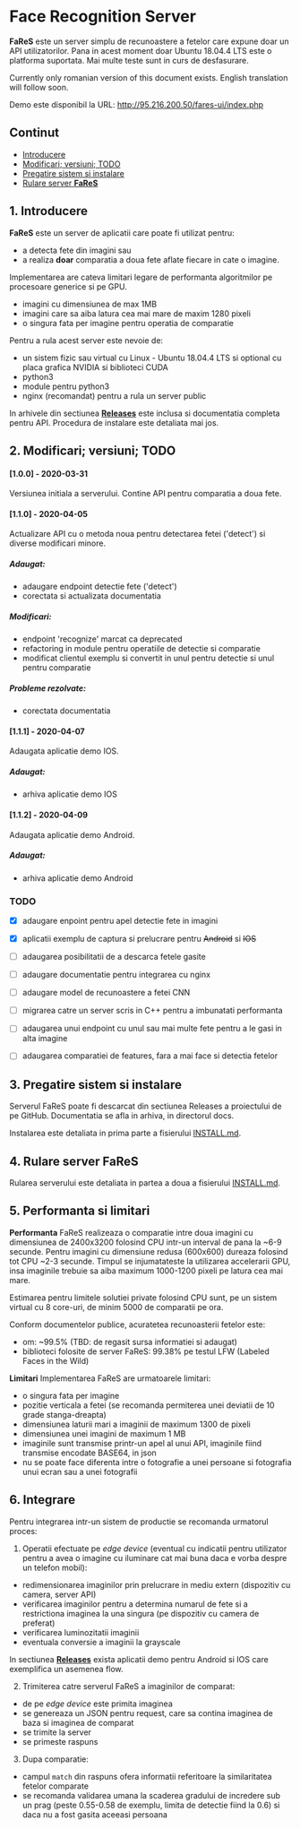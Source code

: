 # Face Recognition Server

**FaReS** este un server simplu de recunoastere a fetelor care expune doar un API utilizatorilor.
Pana in acest moment doar Ubuntu 18.04.4 LTS este o platforma suportata. Mai multe teste sunt in curs de
desfasurare.

Currently only romanian version of this document exists. English translation will follow soon.

Demo este disponibil la URL:
http://95.216.200.50/fares-ui/index.php


## Continut
- [Introducere](#1-introducere)
- [Modificari; versiuni; TODO](#2-modificari-versiuni-todo)
- [Pregatire sistem si instalare](#3-pregatire-sistem-si-instalare)
- [Rulare server **FaReS**](#4-rulare-server-fares)


## 1. Introducere
**FaReS** este un server de aplicatii care poate fi utilizat pentru:
- a detecta fete din imagini sau
- a realiza **doar** comparatia a doua fete aflate fiecare in cate o imagine.

Implementarea are cateva limitari legare de performanta algoritmilor pe procesoare generice si pe GPU.
- imagini cu dimensiunea de max 1MB
- imagini care sa aiba latura cea mai mare de maxim 1280 pixeli
- o singura fata per imagine pentru operatia de comparatie

Pentru a rula acest server este nevoie de:
- un sistem fizic sau virtual cu Linux - Ubuntu 18.04.4 LTS si optional cu placa grafica NVIDIA si biblioteci CUDA
- python3
- module pentru python3
- nginx (recomandat) pentru a rula un server public

In arhivele din sectiunea [**Releases**](https://github.com/covid-ro/fares/releases) este inclusa si documentatia completa pentru API. Procedura de instalare este
detaliata mai jos.



## 2. Modificari; versiuni; TODO

#### [1.0.0] - 2020-03-31
Versiunea initiala a serverului. Contine API pentru comparatia a doua fete.


#### [1.1.0] - 2020-04-05

Actualizare API cu o metoda noua pentru detectarea fetei ('detect') si
diverse modificari minore.

##### Adaugat:
- adaugare endpoint detectie fete ('detect')
- corectata si actualizata documentatia

##### Modificari:
- endpoint 'recognize' marcat ca deprecated
- refactoring in module pentru operatiile de detectie si comparatie
- modificat clientul exemplu si convertit in unul pentru detectie si unul pentru comparatie

##### Probleme rezolvate:
- corectata documentatia


#### [1.1.1] - 2020-04-07

Adaugata aplicatie demo IOS.

##### Adaugat:
- arhiva aplicatie demo IOS


#### [1.1.2] - 2020-04-09

Adaugata aplicatie demo Android.

##### Adaugat:
- arhiva aplicatie demo Android


### TODO
- [x] adaugare enpoint pentru apel detectie fete in imagini
- [X] aplicatii exemplu de captura si prelucrare pentru ~~Android~~ si ~~IOS~~
- [ ] adaugarea posibilitatii de a descarca fetele gasite
- [ ] adaugare documentatie pentru integrarea cu nginx
- [ ] adaugare model de recunoastere a fetei CNN
- [ ] migrarea catre un server scris in C++ pentru a imbunatati performanta
- [ ] adaugarea unui endpoint cu unul sau mai multe fete pentru a le gasi in alta imagine
- [ ] adaugarea comparatiei de features, fara a mai face si detectia fetelor



## 3. Pregatire sistem si instalare

Serverul FaReS poate fi descarcat din sectiunea Releases a proiectului de pe GitHub. Documentatia se afla in arhiva, in directorul docs.

Instalarea este detaliata in prima parte a fisierului [INSTALL.md](INSTALL.md).



## 4. Rulare server **FaReS**

Rularea serverului este detaliata in partea a doua a fisierului [INSTALL.md](INSTALL.md).



## 5. Performanta si limitari

**Performanta**
FaReS realizeaza o comparatie intre doua imagini cu dimensiunea de 2400x3200 folosind CPU intr-un interval de pana la ~6-9 secunde. Pentru imagini cu dimensiune redusa (600x600) dureaza folosind tot CPU ~2-3 secunde. Timpul se injumatateste la utilizarea accelerarii GPU, insa imaginile trebuie sa aiba maximum 1000-1200 pixeli pe latura cea mai mare.

Estimarea pentru limitele solutiei private folosind CPU sunt, pe un sistem virtual cu 8 core-uri, de minim 5000 de comparatii pe ora.

Conform documentelor publice, acuratetea recunoasterii fetelor este:
- om: ~99.5% (TBD: de regasit sursa informatiei si adaugat)
- biblioteci folosite de server FaReS: 99.38% pe testul LFW (Labeled Faces in the Wild)

**Limitari** 
Implementarea FaReS are urmatoarele limitari:
- o singura fata per imagine
- pozitie verticala a fetei (se recomanda permiterea unei deviatii de 10 grade stanga-dreapta)
- dimensiunea laturii mari a imaginii de maximum 1300 de pixeli
- dimensiunea unei imagini de maximum 1 MB
- imaginile sunt transmise printr-un apel al unui API, imaginile fiind transmise encodate BASE64, in json
- nu se poate face diferenta intre o fotografie a unei persoane si fotografia unui ecran sau a unei fotografii


## 6. Integrare

Pentru integrarea intr-un sistem de productie se recomanda urmatorul proces:
1. Operatii efectuate pe _edge device_ (eventual cu indicatii pentru utilizator pentru a avea o imagine cu iluminare cat mai buna daca e vorba despre un telefon mobil):
- redimensionarea imaginilor prin prelucrare in mediu extern (dispozitiv cu camera, server API)
- verificarea imaginilor pentru a determina numarul de fete si a restrictiona imaginea la una singura (pe dispozitiv cu camera de preferat)
- verificarea luminozitatii imaginii
- eventuala conversie a imaginii la grayscale

In sectiunea [**Releases**](https://github.com/covid-ro/fares/releases) exista aplicatii demo pentru Android si IOS care exemplifica un asemenea flow.

2. Trimiterea catre serverul FaReS a imaginilor de comparat:
- de pe _edge device_ este primita imaginea
- se genereaza un JSON pentru request, care sa contina imaginea de baza si imaginea de comparat
- se trimite la server
- se primeste raspuns

3. Dupa comparatie:
- campul `match` din raspuns ofera informatii referitoare la similaritatea fetelor comparate
- se recomanda validarea umana la scaderea gradului de incredere sub un prag (peste 0.55-0.58 de exemplu, limita de detectie fiind la 0.6) si daca nu a fost gasita aceeasi persoana


